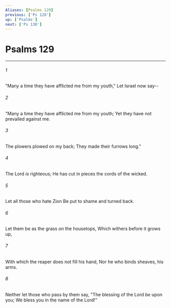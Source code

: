 ```yaml
---
Aliases: [Psalms 129]
previous: ['Ps 128']
up: ['Psalms']
next: ['Ps 130']
---
```

# Psalms 129

***


###### 1 
"Many a time they have afflicted me from my youth," Let Israel now say-- 

###### 2 
"Many a time they have afflicted me from my youth; Yet they have not prevailed against me. 

###### 3 
The plowers plowed on my back; They made their furrows long." 

###### 4 
The Lord _is_ righteous; He has cut in pieces the cords of the wicked. 

###### 5 
Let all those who hate Zion Be put to shame and turned back. 

###### 6 
Let them be as the grass _on_ the housetops, Which withers before it grows up, 

###### 7 
With which the reaper does not fill his hand, Nor he who binds sheaves, his arms. 

###### 8 
Neither let those who pass by them say, "The blessing of the Lord _be_ upon you; We bless you in the name of the Lord!"
